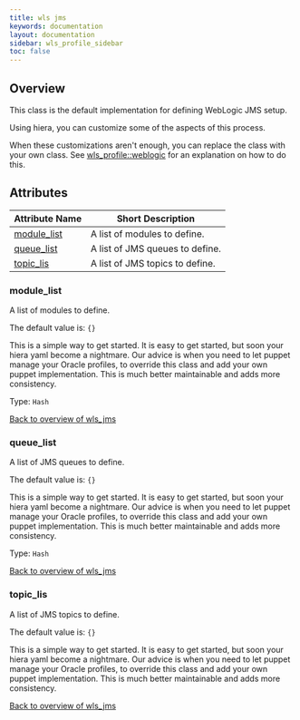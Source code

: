 ```yaml
---
title: wls jms
keywords: documentation
layout: documentation
sidebar: wls_profile_sidebar
toc: false
---
```

## Overview

This class is the default implementation for defining WebLogic JMS setup. 

Using hiera, you can customize some of the aspects of this process.

When these customizations aren't enough, you can replace the class with your own class. See [wls_profile::weblogic](./weblogic.html) for an explanation on how to do this.





## Attributes



Attribute Name                      | Short Description               |
----------------------------------- | ------------------------------- |
[module_list](#wls_jms_module_list) | A list of modules to define.    |
[queue_list](#wls_jms_queue_list)   | A list of JMS queues to define. |
[topic_lis](#wls_jms_topic_lis)     | A list of JMS topics to define. |




### module_list<a name='wls_jms_module_list'>

A list of modules to define.

The default value is: `{}`

This is a simple way to get started. It is easy to get started, but soon your hiera yaml become a nightmare. Our advice is when you need to let puppet manage your Oracle profiles, to override this class and add your own puppet implementation. This is much better maintainable and adds more consistency.

Type: `Hash`


[Back to overview of wls_jms](#attributes)

### queue_list<a name='wls_jms_queue_list'>

A list of JMS queues to define.

The default value is: `{}`

This is a simple way to get started. It is easy to get started, but soon your hiera yaml become a nightmare. Our advice is when you need to let puppet manage your Oracle profiles, to override this class and add your own puppet implementation. This is much better maintainable and adds more consistency.

Type: `Hash`


[Back to overview of wls_jms](#attributes)

### topic_lis<a name='wls_jms_topic_lis'>

A list of JMS topics to define.

The default value is: `{}`

This is a simple way to get started. It is easy to get started, but soon your hiera yaml become a nightmare. Our advice is when you need to let puppet manage your Oracle profiles, to override this class and add your own puppet implementation. This is much better maintainable and adds more consistency.


[Back to overview of wls_jms](#attributes)

